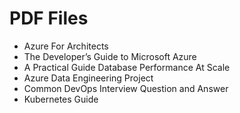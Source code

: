 # PDF Files
- Azure For Architects
- The Developer’s Guide to Microsoft Azure
- A Practical Guide Database Performance At Scale
- Azure Data Engineering Project
- Common DevOps Interview Question and Answer
- Kubernetes Guide
